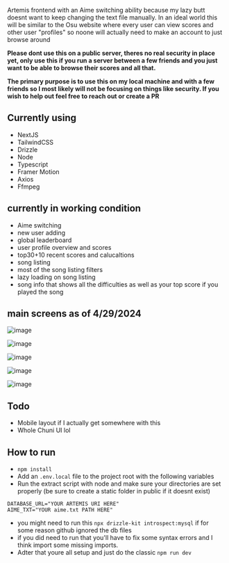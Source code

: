 Artemis frontend with an Aime switching ability because my lazy butt doesnt want to keep changing the text file manually.
In an ideal world this will be similar to the Osu website where every user can view scores and other user "profiles" so noone will actually need to make an account to just browse around

<strong> Please dont use this on a public server, theres no real security in place yet, only use this if you run a server between a few friends and you just want to be able to browse their scores and all that. 

The primary purpose is to use this on my local machine and with a few friends so I most likely will not be focusing on things like security. If you wish to help out feel free to reach out or create a PR  </strong>

## Currently using
- NextJS
- TailwindCSS
- Drizzle
- Node
- Typescript
- Framer Motion
- Axios
- Ffmpeg

## currently in working condition
- Aime switching
- new user adding
- global leaderboard
- user profile overview and scores
- top30+10 recent scores and calucaltions
- song listing
- most of the song listing filters
- lazy loading on song listing
- song info that shows all the difficulties as well as your top score if you played the song


## main screens as of 4/29/2024
![image](https://github.com/TrippWasTaken/chuni-penguin-ui/assets/25798641/05f5d31f-e5c4-4bd1-934c-d30d0b86f355)

![image](https://github.com/TrippWasTaken/chuni-penguin-ui/assets/25798641/d492429a-d263-420a-b0a2-c7d2d5444c63)

![image](https://github.com/TrippWasTaken/chuni-penguin-ui/assets/25798641/b530851b-fc5a-407c-80bf-1f0caaba0f73)

![image](https://github.com/TrippWasTaken/chuni-penguin-ui/assets/25798641/0cae76fc-ba77-4ec9-853e-a6c735b5434f)

![image](https://github.com/TrippWasTaken/chuni-penguin-ui/assets/25798641/a8284d14-a771-4603-8dbc-3d93e9700f25)







## Todo
- Mobile layout if I actually get somewhere with this
- Whole Chuni UI lol

## How to run
- ```npm install```
- Add an ``` .env.local ``` file to the project root with the following variables
- Run the extract script with node and make sure your directories are set properly (be sure to create a static folder in public if it doesnt exist)
```
DATABASE_URL="YOUR ARTEMIS URI HERE"
AIME_TXT="YOUR aime.txt PATH HERE"
```
- you might need to run this ```npx drizzle-kit introspect:mysql``` if for some reason github ignored the db files
- if you did need to run that you'll have to fix some syntax errors and I think import some missing imports.
- Adter that youre all setup and just do the classic ```npm run dev```

